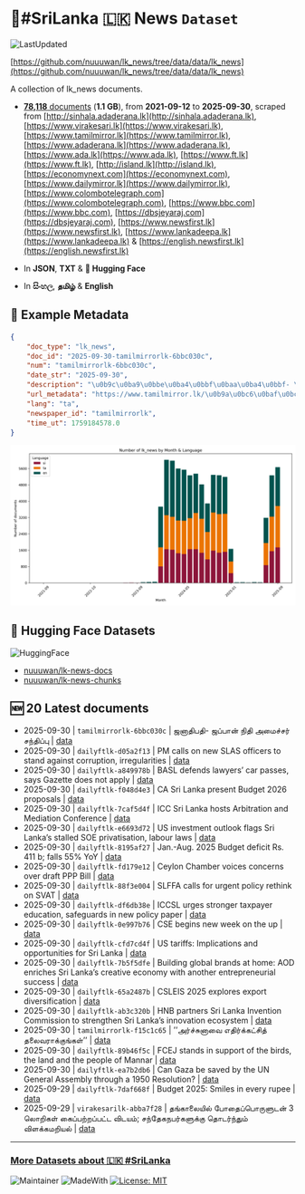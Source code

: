 # 📄#SriLanka 🇱🇰 News `Dataset`

![LastUpdated](https://img.shields.io/badge/last_updated-2025--09--30_04:39:18-green)

[https://github.com/nuuuwan/lk_news/tree/data/data/lk_news](https://github.com/nuuuwan/lk_news/tree/data/data/lk_news)

A collection of lk_news documents.

- [**78,118** documents](https://github.com/nuuuwan/lk_news/tree/data/data/lk_news) (**1.1 GB**), from **2021-09-12** to **2025-09-30**, scraped from [http://sinhala.adaderana.lk](http://sinhala.adaderana.lk), [https://www.virakesari.lk](https://www.virakesari.lk), [https://www.tamilmirror.lk](https://www.tamilmirror.lk), [https://www.adaderana.lk](https://www.adaderana.lk), [https://www.ada.lk](https://www.ada.lk), [https://www.ft.lk](https://www.ft.lk), [http://island.lk](http://island.lk), [https://economynext.com](https://economynext.com), [https://www.dailymirror.lk](https://www.dailymirror.lk), [https://www.colombotelegraph.com](https://www.colombotelegraph.com), [https://www.bbc.com](https://www.bbc.com), [https://dbsjeyaraj.com](https://dbsjeyaraj.com), [https://www.newsfirst.lk](https://www.newsfirst.lk), [https://www.lankadeepa.lk](https://www.lankadeepa.lk) & [https://english.newsfirst.lk](https://english.newsfirst.lk)

- In **JSON**, **TXT** & **🤗 Hugging Face**

- In **සිංහල**, **தமிழ்** & **English**

## 📝 Example Metadata

```json
{
    "doc_type": "lk_news",
    "doc_id": "2025-09-30-tamilmirrorlk-6bbc030c",
    "num": "tamilmirrorlk-6bbc030c",
    "date_str": "2025-09-30",
    "description": "\u0b9c\u0ba9\u0bbe\u0ba4\u0bbf\u0baa\u0ba4\u0bbf- \u0b9c\u0baa\u0bcd\u0baa\u0bbe\u0ba9\u0bcd \u0ba8\u0bbf\u0ba4\u0bbf \u0b85\u0bae\u0bc8\u0b9a\u0bcd\u0b9a\u0bb0\u0bcd \u0b9a\u0ba8\u0bcd\u0ba4\u0bbf\u0baa\u0bcd\u0baa\u0bc1",
    "url_metadata": "https://www.tamilmirror.lk/\u0b9a\u0bc6\u0baf\u0bcd\u0ba4\u0bbf\u0b95\u0bb3\u0bcd/\u0b9c\u0ba9\u0bbe\u0ba4\u0bbf\u0baa\u0ba4\u0bbf-\u0b9c\u0baa\u0bcd\u0baa\u0bbe\u0ba9\u0bcd-\u0ba8\u0bbf\u0ba4\u0bbf-\u0b85\u0bae\u0bc8\u0b9a\u0bcd\u0b9a\u0bb0\u0bcd-\u0b9a\u0ba8\u0bcd\u0ba4\u0bbf\u0baa\u0bcd\u0baa\u0bc1/175-365501",
    "lang": "ta",
    "newspaper_id": "tamilmirrorlk",
    "time_ut": 1759184578.0
}
```

![Chart](https://raw.githubusercontent.com/nuuuwan/lk_news/refs/heads/data/data/lk_news/docs_by_month_and_lang.png)

## 🤗 Hugging Face Datasets

![HuggingFace](https://img.shields.io/badge/-HuggingFace-FDEE21?style=for-the-badge&logo=HuggingFace)

- [nuuuwan/lk-news-docs](https://huggingface.co/datasets/nuuuwan/lk-news-docs)
- [nuuuwan/lk-news-chunks](https://huggingface.co/datasets/nuuuwan/lk-news-chunks)

## 🆕 20 Latest documents

- 2025-09-30 | `tamilmirrorlk-6bbc030c` | ஜனாதிபதி- ஜப்பான் நிதி அமைச்சர் சந்திப்பு | [data](https://github.com/nuuuwan/lk_news/tree/data/data/lk_news/2020s/2025/2025-09-30-tamilmirrorlk-6bbc030c)
- 2025-09-30 | `dailyftlk-d05a2f13` | PM calls on new SLAS officers to stand against corruption, irregularities | [data](https://github.com/nuuuwan/lk_news/tree/data/data/lk_news/2020s/2025/2025-09-30-dailyftlk-d05a2f13)
- 2025-09-30 | `dailyftlk-a849978b` | BASL defends lawyers’ car passes, says Gazette does not apply | [data](https://github.com/nuuuwan/lk_news/tree/data/data/lk_news/2020s/2025/2025-09-30-dailyftlk-a849978b)
- 2025-09-30 | `dailyftlk-f048d4e3` | CA Sri Lanka present Budget 2026 proposals | [data](https://github.com/nuuuwan/lk_news/tree/data/data/lk_news/2020s/2025/2025-09-30-dailyftlk-f048d4e3)
- 2025-09-30 | `dailyftlk-7caf5d4f` | ICC Sri Lanka hosts Arbitration and Mediation Conference | [data](https://github.com/nuuuwan/lk_news/tree/data/data/lk_news/2020s/2025/2025-09-30-dailyftlk-7caf5d4f)
- 2025-09-30 | `dailyftlk-e6693d72` | US investment outlook flags Sri Lanka’s stalled SOE privatisation, labour laws | [data](https://github.com/nuuuwan/lk_news/tree/data/data/lk_news/2020s/2025/2025-09-30-dailyftlk-e6693d72)
- 2025-09-30 | `dailyftlk-8195af27` | Jan.-Aug. 2025 Budget deficit Rs. 411 b; falls 55% YoY | [data](https://github.com/nuuuwan/lk_news/tree/data/data/lk_news/2020s/2025/2025-09-30-dailyftlk-8195af27)
- 2025-09-30 | `dailyftlk-fd179e12` | Ceylon Chamber voices concerns over draft PPP Bill | [data](https://github.com/nuuuwan/lk_news/tree/data/data/lk_news/2020s/2025/2025-09-30-dailyftlk-fd179e12)
- 2025-09-30 | `dailyftlk-88f3e004` | SLFFA calls for urgent policy rethink on SVAT | [data](https://github.com/nuuuwan/lk_news/tree/data/data/lk_news/2020s/2025/2025-09-30-dailyftlk-88f3e004)
- 2025-09-30 | `dailyftlk-df6db38e` | ICCSL urges stronger taxpayer education, safeguards in new policy paper | [data](https://github.com/nuuuwan/lk_news/tree/data/data/lk_news/2020s/2025/2025-09-30-dailyftlk-df6db38e)
- 2025-09-30 | `dailyftlk-0e997b76` | CSE begins new week on the up | [data](https://github.com/nuuuwan/lk_news/tree/data/data/lk_news/2020s/2025/2025-09-30-dailyftlk-0e997b76)
- 2025-09-30 | `dailyftlk-cfd7cd4f` | US tariffs: Implications and opportunities for Sri Lanka | [data](https://github.com/nuuuwan/lk_news/tree/data/data/lk_news/2020s/2025/2025-09-30-dailyftlk-cfd7cd4f)
- 2025-09-30 | `dailyftlk-7b5f5dfe` | Building global brands at home: AOD enriches Sri Lanka’s creative economy with another entrepreneurial success | [data](https://github.com/nuuuwan/lk_news/tree/data/data/lk_news/2020s/2025/2025-09-30-dailyftlk-7b5f5dfe)
- 2025-09-30 | `dailyftlk-65a2487b` | CSLEIS 2025 explores export diversification | [data](https://github.com/nuuuwan/lk_news/tree/data/data/lk_news/2020s/2025/2025-09-30-dailyftlk-65a2487b)
- 2025-09-30 | `dailyftlk-ab3c320b` | HNB partners Sri Lanka Invention Commission to strengthen Sri Lanka’s innovation ecosystem | [data](https://github.com/nuuuwan/lk_news/tree/data/data/lk_news/2020s/2025/2025-09-30-dailyftlk-ab3c320b)
- 2025-09-30 | `tamilmirrorlk-f15c1c65` | ’’அர்ச்சுனாவை எதிர்க்கட்சித் தலைவராக்குங்கள்’’ | [data](https://github.com/nuuuwan/lk_news/tree/data/data/lk_news/2020s/2025/2025-09-30-tamilmirrorlk-f15c1c65)
- 2025-09-30 | `dailyftlk-89b46f5c` | FCEJ stands in support of the birds, the land and the people of Mannar | [data](https://github.com/nuuuwan/lk_news/tree/data/data/lk_news/2020s/2025/2025-09-30-dailyftlk-89b46f5c)
- 2025-09-30 | `dailyftlk-ea7b2db6` | Can Gaza be saved by the UN General Assembly through a 1950 Resolution? | [data](https://github.com/nuuuwan/lk_news/tree/data/data/lk_news/2020s/2025/2025-09-30-dailyftlk-ea7b2db6)
- 2025-09-29 | `dailyftlk-7daf668f` | Budget 2025: Smiles in every rupee | [data](https://github.com/nuuuwan/lk_news/tree/data/data/lk_news/2020s/2025/2025-09-29-dailyftlk-7daf668f)
- 2025-09-29 | `virakesarilk-abba7f28` | தங்காலையில் போதைப்பொருளுடன் 3 லொறிகள் கைப்பற்றப்பட்ட விடயம்; சந்தேகநபர்களுக்கு தொடர்ந்தும் விளக்கமறியல் | [data](https://github.com/nuuuwan/lk_news/tree/data/data/lk_news/2020s/2025/2025-09-29-virakesarilk-abba7f28)

---

### [More Datasets about 🇱🇰 #SriLanka](https://github.com/nuuuwan/lk_datasets)

![Maintainer](https://img.shields.io/badge/maintainer-nuuuwan-red)
![MadeWith](https://img.shields.io/badge/made_with-python-blue)
[![License: MIT](https://img.shields.io/badge/License-MIT-yellow.svg)](https://opensource.org/licenses/MIT)
